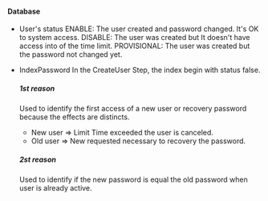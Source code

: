 #### Database

- User's status
  ENABLE: The user created and password changed. It's OK to system access.
  DISABLE: The user was created but It doesn't have access into of the time limit.
  PROVISIONAL: The user was created but the password not changed yet.

- IndexPassword
  In the CreateUser Step, the index begin with status false.

  ##### 1st reason

  Used to identify the first access of a new user or recovery password because the effects are distincts.

  - New user => Limit Time exceeded the user is canceled.
  - Old user => New requested necessary to recovery the password.

  ##### 2st reason

  Used to identify if the new password is equal the old password when user is already active.
